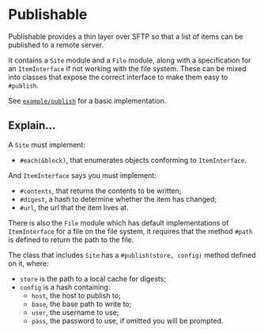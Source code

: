 # Publishable

Publishable provides a thin layer over SFTP so that a list of items can be
published to a remote server.

It contains a `Site` module and a `File` module, along with a specification for
an `ItemInterface` if not working with the file system. These can be mixed into
classes that expose the correct interface to make them easy to `#publish`.

See [`example/publish`](example/publish) for a basic implementation.


## Explain...

A `Site` must implement:

- `#each(&block)`, that enumerates objects conforming to `ItemInterface`.

And `ItemInterface` says you must implement:

- `#contents`, that returns the contents to be written;
- `#digest`, a hash to determine whether the item has changed;
- `#url`, the url that the item lives at.

There is also the `File` module which has default implementations of
`ItemInterface` for a file on the file system, it requires that the method
`#path` is defined to return the path to the file.

The class that includes `Site` has a `#publish(store, config)` method defined on
it, where:

- `store` is the path to a local cache for digests;
- `config` is a hash containing:
  * `host`, the host to publish to;
  * `base`, the base path to write to;
  * `user`, the username to use;
  * `pass`, the password to use, if omitted you will be prompted.
